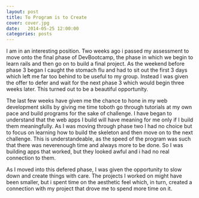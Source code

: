 ```yaml
---
layout: post
title: To Program is to Create
cover: cover.jpg
date:   2014-05-25 12:00:00
categories: posts
---
```


I am in an interesting position. Two weeks ago i passed my assessment to move onto the final phase of DevBootcamp, the phase in which we begin to learn rails and then go on to build a final project. As the weekend before phase 3 began I caught the stomach flu and had to sit out the first 3 days which left me far too behind to be useful to my group. Instead I was given the offer to defer and wait for the next phase 3 which would begin three weeks later. This turned out to be a beautiful opportunity.

The last few weeks have given me the chance to hone in my web development skills by giving me time toboth go through tutorials at my own pace and build programs for the sake of challenge. I have began to understand that the web apps I build will have meaning for me only if I build them meaningfully. As I was moving through phase two I had no choice but to focus on learning how to build the skeleton and then move on to the next challenge. This is understandeable, as the speed of the program was such that there was neverenough time and always more to be done. So I was building apps that worked, but they looked awful and i had no real connection to them.

As I moved into this defered phase, I was given the opportunity to slow down and create things with care. The projects I worked on might have been smaller, but i spent time on the aesthetic feel which, in turn, created a connection with my project that drove me to spend more time on it.